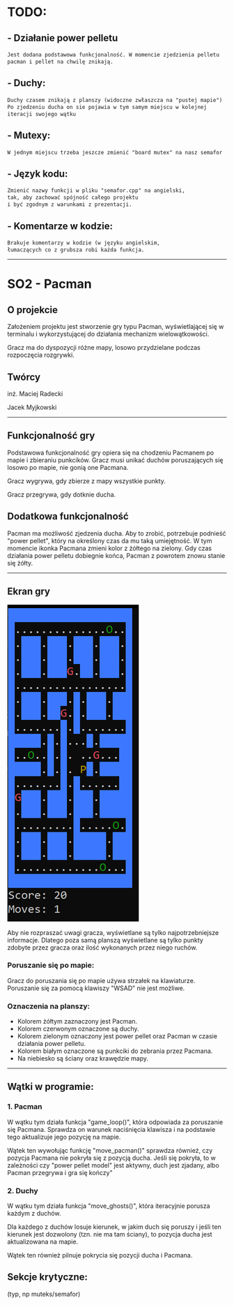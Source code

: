 # TODO:

## - Działanie power pelletu
	Jest dodana podstawowa funkcjonalność. W momencie zjedzienia pelletu pacman i pellet na chwilę znikają. 
      
## - Duchy:
	Duchy czasem znikają z planszy (widoczne zwłaszcza na "pustej mapie")
	Po zjedzeniu ducha on sie pojawia w tym samym miejscu w kolejnej iteracji swojego wątku

## - Mutexy:
    W jednym miejscu trzeba jeszcze zmienić "board mutex" na nasz semafor

## - Język kodu:
    Zmienić nazwy funkcji w pliku "semafor.cpp" na angielski,
    tak, aby zachować spójność całego projektu
    i być zgodnym z warunkami z prezentacji.

## - Komentarze w kodzie:
    Brakuje komentarzy w kodzie (w języku angielskim,
    łumaczących co z grubsza robi każda funkcja.

---
# SO2 - Pacman

## O projekcie
Założeniem projektu jest stworzenie gry typu Pacman, wyświetlającej się w terminalu i wykorzystującej do działania mechanizm wielowątkowości.

Gracz ma do dyspozycji różne mapy, losowo przydzielane podczas rozpoczęcia rozgrywki.

## Twórcy
inż. Maciej Radecki

Jacek Myjkowski

---
## Funkcjonalność gry
Podstawowa funkcjonalność gry opiera się na chodzeniu Pacmanem po mapie i zbieraniu punkcików. Gracz musi unikać duchów poruszających się losowo po mapie, nie gonią one Pacmana.

Gracz wygrywa, gdy zbierze z mapy wszystkie punkty.

Gracz przegrywa, gdy dotknie ducha.

## Dodatkowa funkcjonalność
Pacman ma możliwość zjedzenia ducha. Aby to zrobić, potrzebuje podnieść "power pellet", który na określony czas da mu taką umiejętność. W tym momencie ikonka Pacmana zmieni kolor z żółtego na zielony. Gdy czas działania power pelletu dobiegnie końca, Pacman z powrotem znowu stanie się żółty.

---
## Ekran gry
![Example board](pacman_board.png)

Aby nie rozpraszać uwagi gracza, wyświetlane są tylko najpotrzebniejsze informacje. Dlatego poza samą planszą wyświetlane są tylko punkty zdobyte przez gracza oraz ilość wykonanych przez niego ruchów.

### Poruszanie się po mapie:
Gracz do poruszania się po mapie używa strzałek na klawiaturze. Poruszanie się za pomocą klawiszy "WSAD" nie jest możliwe.

### Oznaczenia na planszy:
* Kolorem żółtym zaznaczony jest Pacman.
* Kolorem czerwonym oznaczone są duchy.
* Kolorem zielonym oznaczony jest power pellet oraz Pacman w czasie działania power pelletu.
* Kolorem białym oznaczone są punkciki do zebrania przez Pacmana.
* Na niebiesko są ściany oraz krawędzie mapy.

---

## Wątki w programie:
### 1. Pacman
W wątku tym działa funkcja "game_loop()", która odpowiada za poruszanie się Pacmana. Sprawdza on warunek naciśnięcia klawisza i na podstawie tego aktualizuje jego pozycję na mapie.

Wątek ten wywołując funkcję "move_pacman()" sprawdza również, czy pozycja Pacmana nie pokryła się z pozycją ducha. Jeśli się pokryła, to w zależności czy "power pellet model" jest aktywny, duch jest zjadany, albo Pacman przegrywa i gra się kończy"
### 2. Duchy
W wątku tym działa funkcja "move_ghosts()", która iteracyjnie porusza każdym z duchów.

Dla każdego z duchów losuje kierunek, w jakim duch się poruszy i jeśli ten kierunek jest dozwolony (tzn. nie ma tam ściany), to pozycja ducha jest aktualizowana na mapie.

Wątek ten również pilnuje pokrycia się pozycji ducha i Pacmana.

## Sekcje krytyczne:
(typ, np muteks/semafor)




